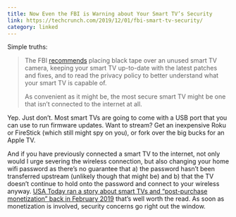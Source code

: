 ```yaml
---
title: Now Even the FBI is Warning about Your Smart TV’s Security
link: https://techcrunch.com/2019/12/01/fbi-smart-tv-security/
category: linked
---
```


Simple truths:
> The FBI
> [recommends](https://www.fbi.gov/contact-us/field-offices/portland/news/press-releases/tech-tuesdaysmart-tvs/?=portland-field-office)
> placing black tape over an unused smart TV camera, keeping your smart TV up-to-date with the
> latest patches and fixes, and to read the privacy policy to better understand what your smart TV
> is capable of.
>
> As convenient as it might be, the most secure smart TV might be one that isn’t
> connected to the internet at all.

Yep. Just don’t. Most smart TVs are going to come with a USB port that you can use to run firmware
updates. Want to stream? Get an inexpensive Roku or FireStick (which still might spy on you), or
fork over the big bucks for an Apple TV.

And if you have previously connected a smart TV to the internet, not only would I urge severing the
wireless connection, but also changing your home wifi password as there’s no guarantee that a) the
password hasn’t been transferred upstream (unlikely though that might be) and b) that the TV doesn’t
continue to hold onto the password and connect to your wireless anyway. [USA Today ran a story about
smart TVs and “post-purchase monetization” back in February
2019](https://www.usatoday.com/story/tech/talkingtech/2019/02/21/why-tvs-so-cheap-now-your-smart-tv-spying-you-money/2910013002/)
that’s well worth the read. As soon as monetization is involved, security concerns go right out the
window.
